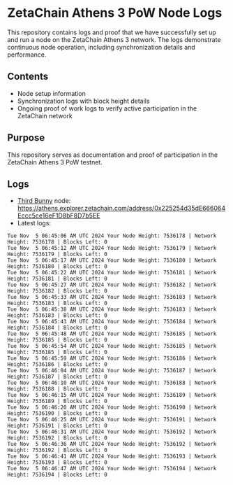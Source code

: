# ZetaChain Athens 3 PoW Node Logs
This repository contains logs and proof that we have successfully set up and run a node on the ZetaChain Athens 3 network. The logs demonstrate continuous node operation, including synchronization details and performance.

## Contents
- Node setup information
- Synchronization logs with block height details
- Ongoing proof of work logs to verify active participation in the ZetaChain network

## Purpose
This repository serves as documentation and proof of participation in the ZetaChain Athens 3 PoW testnet.

## Logs

- [Third Bunny](https://thirdbunny.xyz/) node: https://athens.explorer.zetachain.com/address/0x225254d35dE666064Eccc5ce16eF1D8bF8D7b5EE
- Latest logs:
```
Tue Nov  5 06:45:06 AM UTC 2024 Your Node Height: 7536178 | Network Height: 7536178 | Blocks Left: 0
Tue Nov  5 06:45:12 AM UTC 2024 Your Node Height: 7536179 | Network Height: 7536179 | Blocks Left: 0
Tue Nov  5 06:45:17 AM UTC 2024 Your Node Height: 7536180 | Network Height: 7536180 | Blocks Left: 0
Tue Nov  5 06:45:22 AM UTC 2024 Your Node Height: 7536181 | Network Height: 7536181 | Blocks Left: 0
Tue Nov  5 06:45:27 AM UTC 2024 Your Node Height: 7536182 | Network Height: 7536182 | Blocks Left: 0
Tue Nov  5 06:45:33 AM UTC 2024 Your Node Height: 7536183 | Network Height: 7536183 | Blocks Left: 0
Tue Nov  5 06:45:38 AM UTC 2024 Your Node Height: 7536183 | Network Height: 7536183 | Blocks Left: 0
Tue Nov  5 06:45:43 AM UTC 2024 Your Node Height: 7536184 | Network Height: 7536184 | Blocks Left: 0
Tue Nov  5 06:45:48 AM UTC 2024 Your Node Height: 7536185 | Network Height: 7536185 | Blocks Left: 0
Tue Nov  5 06:45:54 AM UTC 2024 Your Node Height: 7536185 | Network Height: 7536185 | Blocks Left: 0
Tue Nov  5 06:45:59 AM UTC 2024 Your Node Height: 7536186 | Network Height: 7536186 | Blocks Left: 0
Tue Nov  5 06:46:04 AM UTC 2024 Your Node Height: 7536187 | Network Height: 7536187 | Blocks Left: 0
Tue Nov  5 06:46:10 AM UTC 2024 Your Node Height: 7536188 | Network Height: 7536188 | Blocks Left: 0
Tue Nov  5 06:46:15 AM UTC 2024 Your Node Height: 7536189 | Network Height: 7536189 | Blocks Left: 0
Tue Nov  5 06:46:20 AM UTC 2024 Your Node Height: 7536190 | Network Height: 7536190 | Blocks Left: 0
Tue Nov  5 06:46:25 AM UTC 2024 Your Node Height: 7536191 | Network Height: 7536191 | Blocks Left: 0
Tue Nov  5 06:46:31 AM UTC 2024 Your Node Height: 7536192 | Network Height: 7536192 | Blocks Left: 0
Tue Nov  5 06:46:36 AM UTC 2024 Your Node Height: 7536192 | Network Height: 7536192 | Blocks Left: 0
Tue Nov  5 06:46:41 AM UTC 2024 Your Node Height: 7536193 | Network Height: 7536193 | Blocks Left: 0
Tue Nov  5 06:46:47 AM UTC 2024 Your Node Height: 7536194 | Network Height: 7536194 | Blocks Left: 0
```
